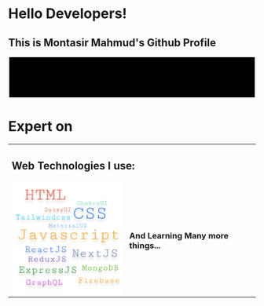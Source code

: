 <div>
  <h1>Hello Developers!</h1>
  <h2>This is Montasir Mahmud's Github Profile</h2>
  <img src="https://raw.githubusercontent.com/techbeeyt/techbeeyt/e231486802e68b325816908e406dfcba39fae7e1/20220802_043948.gif" />
  <h1>Expert on</h1>
  <table>
    <tr>
      <td colspan="2"><h2>Web Technologies I use:</h2></td>
    </tr>
    <tr>
      <td>
        <img src="https://raw.githubusercontent.com/techbeeyt/techbeeyt/main/expartOn.png" witdth="250px" />
      </td>
      <td>
        <h3>And Learning Many more things...</h3>
      </td>
    </tr>
  </table>
</div>
